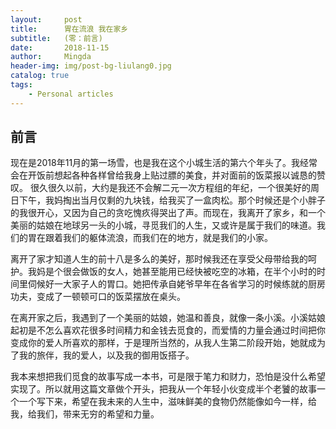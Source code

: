 ```yaml
---
layout:     post
title:      胃在流浪 我在家乡
subtitle:   (零：前言)
date:       2018-11-15
author:     Mingda
header-img: img/post-bg-liulang0.jpg
catalog: true
tags:
    - Personal articles
---
```

## 前言

现在是2018年11月的第一场雪，也是我在这个小城生活的第六个年头了。我经常会在开饭前想起各种各样曾给我身上贴过膘的美食，并对面前的饭菜报以诚恳的赞叹。
很久很久以前，大约是我还不会解二元一次方程组的年纪，一个很美好的周日下午，我妈掏出当月仅剩的九块钱，给我买了一盒肉松。那个时候还是个小胖子的我很开心，又因为自己的贪吃愧疚得哭出了声。而现在，我离开了家乡，和一个美丽的姑娘在地球另一头的小城，寻觅我们的人生，又或许是属于我们的味道。我们的胃在跟着我们的躯体流浪，而我们在的地方，就是我们的小家。

离开了家才知道人生的前十八是多么的美好，那时候我还在享受父母带给我的呵护。我妈是个很会做饭的女人，她甚至能用已经快被吃空的冰箱，在半个小时的时间里伺候好一大家子人的胃口。她把传承自姥爷早年在各省学习的时候练就的厨房功夫，变成了一顿顿可口的饭菜摆放在桌头。

在离开家之后，我遇到了一个美丽的姑娘，她温和善良，就像一条小溪。小溪姑娘起初是不怎么喜欢花很多时间精力和金钱去觅食的，而爱情的力量会通过时间把你变成你的爱人所喜欢的那样，于是理所当然的，从我人生第二阶段开始，她就成为了我的旅伴，我的爱人，以及我的御用饭搭子。

我本来想把我们觅食的故事写成一本书，可是限于笔力和财力，恐怕是没什么希望实现了。所以就用这篇文章做个开头，把我从一个年轻小伙变成半个老饕的故事一个一个写下来，希望在我未来的人生中，滋味鲜美的食物仍然能像如今一样，给我，给我们，带来无穷的希望和力量。
 

